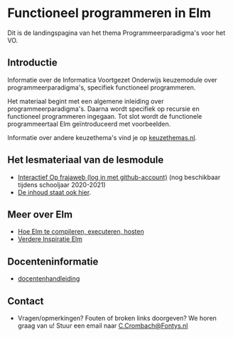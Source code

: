# Functioneel programmeren in Elm
Dit is de landingspagina van het thema Programmeerparadigma's voor het VO. 

## Introductie

Informatie over de Informatica Voortgezet Onderwijs keuzemodule over programmeerparadigma's, specifiek functioneel programmeren.

Het materiaal begint met een algemene inleiding over programmeerparadigma's. Daarna wordt specifiek op recursie en functioneel programmeren ingegaan. Tot slot wordt de functionele programmeertaal Elm geïntroduceerd met voorbeelden.

Informatie over andere keuzethema's vind je op
[keuzethemas.nl](https://keuzethemas.nl/).

## Het lesmateriaal van de lesmodule

+ [Interactief Op frajaweb (log in met github-account)](https://jupyterhub.frajaweb.com/hub/login) (nog beschikbaar tijdens schooljaar 2020-2021)
+ [De inhoud staat ook hier](notebooks/Welcome).


## Meer over Elm

+ [Hoe Elm te compileren, executeren, hosten](host/)
+ [Verdere Inspiratie Elm](allsorts)



## Docenteninformatie 

+ [docentenhandleiding](docentinfo/docentenhandleiding)


## Contact

+ Vragen/opmerkingen? Fouten of broken links doorgeven? We horen graag van u! Stuur een email naar 
[C.Crombach@Fontys.nl](mailto:C.Crombach@Fontys.nl)
